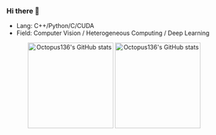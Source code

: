 ### Hi there 👋

- Lang: C++/Python/C/CUDA
- Field: Computer Vision / Heterogeneous Computing / Deep Learning

<p align="center">
  <picture align="center" height="200em">
    <source 
      srcset="https://github-readme-stats.vercel.app/api?username=Octopus136&include_all_commits=true&count_private=true&theme=dark"
      media="(prefers-color-scheme: dark)"
    />
    <source
      srcset="https://github-readme-stats.vercel.app/api?username=Octopus136&include_all_commits=true&count_private=true"
      media="(prefers-color-scheme: light), (prefers-color-scheme: no-preference)"
    />
    <img height="200em" align="center" src="https://github-readme-stats.vercel.app/api?username=Octopus136&include_all_commits=true&count_private=true" alt="Octopus136's GitHub stats" />
  </picture>
  <picture align="center" height="200em">
    <source 
      srcset="https://github-readme-stats.vercel.app/api/top-langs/?username=Octopus136&layout=compact&theme=dark"
      media="(prefers-color-scheme: dark)"
    />
    <source
      srcset="https://github-readme-stats.vercel.app/api/top-langs/?username=Octopus136&layout=compact"
      media="(prefers-color-scheme: light), (prefers-color-scheme: no-preference)"
    />
    <img height="200em" align="center" src="https://github-readme-stats.vercel.app/api/top-langs/?username=Octopus136&layout=compact" alt="Octopus136's GitHub stats" />
  </picture>
</p>
